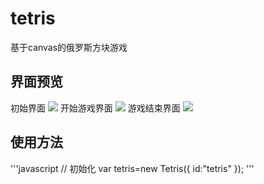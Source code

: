# tetris
基于canvas的俄罗斯方块游戏
## 界面预览
初始界面
![](http://onix7zh9h.bkt.clouddn.com/17-10-9/98781928.jpg)
开始游戏界面
![](http://onix7zh9h.bkt.clouddn.com/17-10-9/56592809.jpg)
游戏结束界面
![](http://onix7zh9h.bkt.clouddn.com/17-10-9/4566227.jpg)
## 使用方法
'''javascript
    // 初始化
    var tetris=new Tetris({
        id:"tetris"
    });
'''

